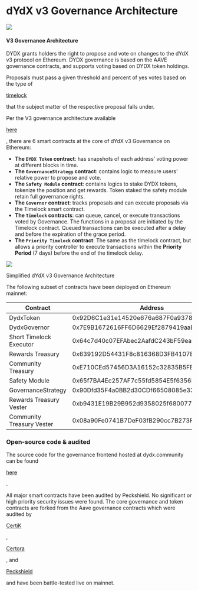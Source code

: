 # dYdX v3 Governance Architecture

![](https://3227850899-files.gitbook.io/\~/files/v0/b/gitbook-x-prod.appspot.com/o/spaces%2FcSd7APxHbsYMlFFAeIMP%2Fuploads%2FhkDRkgJmMu7UnU55hVHF%2FdYdX%20v3%20Governance%20Architecture.png?alt=media\&token=a81a2774-2cfa-4bc7-b120-2a4cd036ea1b)

#### V3 Governance Architecture <a href="#v3-governance-architecture" id="v3-governance-architecture"></a>

DYDX grants holders the right to propose and vote on changes to the dYdX v3 protocol on Ethereum. DYDX governance is based on the AAVE governance contracts, and supports voting based on DYDX token holdings.

Proposals must pass a given threshold and percent of yes votes based on the type of

[timelock](https://docs.dydx.community/dydx-governance/voting-and-governance/governance-parameters#timelock-parameters)

that the subject matter of the respective proposal falls under.

Per the V3 governance architecture available

[here](https://docs.dydx.community/dydx-governance/voting-and-governance/governance-process)

, there are 6 smart contracts at the core of dYdX v3 Governance on Ethereum:

* **The `DYDX Token` contract**: has snapshots of each address’ voting power at different blocks in time.
* **The `GovernanceStrategy` contract**: contains logic to measure users' relative power to propose and vote.
* **The `Safety Module` contract**: contains logics to stake DYDX tokens, tokenize the position and get rewards. Token staked the safety module retain full governance rights.
* **The `Governor` contract**: tracks proposals and can execute proposals via the Timelock smart contract.
* **The `Timelock` contracts**: can queue, cancel, or execute transactions voted by Governance. The functions in a proposal are initiated by the Timelock contract. Queued transactions can be executed after a delay and before the expiration of the grace period.
* **The `Priority Timelock` contract**: The same as the timelock contract, but allows a priority controller to execute transactions within the **Priority Period** (7 days) before the end of the timelock delay.

![](https://3227850899-files.gitbook.io/\~/files/v0/b/gitbook-x-prod.appspot.com/o/spaces%2FcSd7APxHbsYMlFFAeIMP%2Fuploads%2F2GWnl0kO0875In6R51pu%2Fimage.png?alt=media\&token=2f9a859d-46f9-4105-872f-3ee98a955060)

Simplified dYdX v3 Governance Architecture

The following subset of contracts have been deployed on Ethereum mainnet:

| Contract                  | Address                                    |
| ------------------------- | ------------------------------------------ |
| DydxToken                 | 0x92D6C1e31e14520e676a687F0a93788B716BEff5 |
| DydxGovernor              | 0x7E9B1672616FF6D6629Ef2879419aaE79A9018D2 |
| Short Timelock Executor   | 0x64c7d40c07EFAbec2AafdC243bF59eaF2195c6dc |
| Rewards Treasury          | 0x639192D54431F8c816368D3FB4107Bc168d0E871 |
| Community Treasury        | 0xE710CEd57456D3A16152c32835B5FB4E72D9eA5b |
| Safety Module             | 0x65f7BA4Ec257AF7c55fd5854E5f6356bBd0fb8EC |
| GovernanceStrategy        | 0x90Dfd35F4a0BB2d30CDf66508085e33C353475D9 |
| Rewards Treasury Vester   | 0xb9431E19B29B952d9358025f680077C3Fd37292f |
| Community Treasury Vester | 0x08a90Fe0741B7DeF03fB290cc7B273F1855767D8 |

### Open-source code & audited <a href="#open-source-code-and-audited" id="open-source-code-and-audited"></a>

The source code for the governance frontend hosted at dydx.community can be found

[here](https://github.com/dydxfoundation/pnyx)

.

All major smart contracts have been audited by Peckshield. No significant or high priority security issues were found. The core governance and token contracts are forked from the Aave governance contracts which were audited by

[CertiK](https://www.certik.io/)

,

[Certora](https://www.certora.com/)

, and

[Peckshield](https://peckshield.com/en)

and have been battle-tested live on mainnet.
